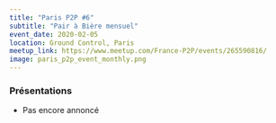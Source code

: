 ```yaml
---
title: "Paris P2P #6"
subtitle: "Pair à Bière mensuel"
event_date: 2020-02-05
location: Ground Control, Paris
meetup_link: https://www.meetup.com/France-P2P/events/265590816/
image: paris_p2p_event_monthly.png
---
```


### <i class="far fa-presentation"></i> Présentations

* Pas encore annoncé
